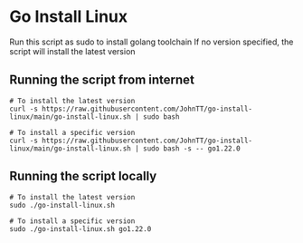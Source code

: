 # Go Install Linux
Run this script as sudo to install golang toolchain
If no version specified, the script will install the latest version

## Running the script from internet 
```
# To install the latest version
curl -s https://raw.githubusercontent.com/JohnTT/go-install-linux/main/go-install-linux.sh | sudo bash

# To install a specific version 
curl -s https://raw.githubusercontent.com/JohnTT/go-install-linux/main/go-install-linux.sh | sudo bash -s -- go1.22.0
```

## Running the script locally
```
# To install the latest version
sudo ./go-install-linux.sh

# To install a specific version 
sudo ./go-install-linux.sh go1.22.0
```
